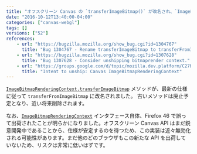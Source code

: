 ```yaml
---
title: "オフスクリーン Canvas の `transferImageBitmap()` が改名され、`ImageBitmapRenderingContext` は近々無効化される見通しです"
date: "2016-10-12T13:40:00-04:00"
categories: ["canvas-webgl"]
tags: []
versions: ["52"]
references:
    - url: "https://bugzilla.mozilla.org/show_bug.cgi?id=1304767"
      title: "Bug 1304767 - Rename transferImageBitmap to transferFromImageBitmap"
    - url: "https://bugzilla.mozilla.org/show_bug.cgi?id=1307628"
      title: "Bug 1307628 - Consider unshipping bitmaprender context."
    - url: "https://groups.google.com/d/topic/mozilla.dev.platform/C27bDUacM3o/discussion"
      title: "Intent to unship: Canvas ImageBitmapRenderingContext"
---
```

[`ImageBitmapRenderingContext.transferImageBitmap`](https://developer.mozilla.org/en-US/docs/Web/API/ImageBitmapRenderingContext/transferImageBitmap) メソッドが、最新の仕様に従って `transferFromImageBitmap` に改名されました。 古いメソッドは廃止予定となり、近い将来削除されます。

なお、[`ImageBitmapRenderingContext`](https://developer.mozilla.org/en-US/docs/Web/API/ImageBitmapRenderingContext) インタフェース自体、Firefox 46 で誤って出荷されたことが明らかになりました。オフスクリーン Canvas API はまだ鋭意開発中であることから、仕様が安定するのを待つため、この実装は近々無効化される可能性があります。まだ他のどのブラウザもこの新たな API を出荷していないため、リスクは非常に低いはずです。
